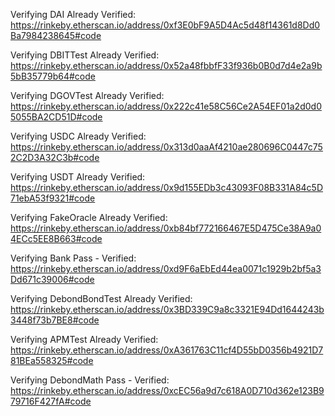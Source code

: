 Verifying DAI
Already Verified: https://rinkeby.etherscan.io/address/0xf3E0bF9A5D4Ac5d48f14361d8Dd0Ba7984238645#code

Verifying DBITTest
Already Verified: https://rinkeby.etherscan.io/address/0x52a48fbbfF33f936b0B0d7d4e2a9b5bB35779b64#code

Verifying DGOVTest
Already Verified: https://rinkeby.etherscan.io/address/0x222c41e58C56Ce2A54EF01a2d0d05055BA2CD51D#code

Verifying USDC
Already Verified: https://rinkeby.etherscan.io/address/0x313d0aaAf4210ae280696C0447c752C2D3A32C3b#code

Verifying USDT
Already Verified: https://rinkeby.etherscan.io/address/0x9d155EDb3c43093F08B331A84c5D71ebA53f9321#code

Verifying FakeOracle
Already Verified: https://rinkeby.etherscan.io/address/0xb84bf772166467E5D475Ce38A9a04ECc5EE8B663#code

Verifying Bank
Pass - Verified: https://rinkeby.etherscan.io/address/0xd9F6aEbEd44ea0071c1929b2bf5a3Dd671c39006#code

Verifying DebondBondTest
Already Verified: https://rinkeby.etherscan.io/address/0x3BD339C9a8c3321E94Dd1644243b3448f73b7BE8#code

Verifying APMTest
Already Verified: https://rinkeby.etherscan.io/address/0xA361763C11cf4D55bD0356b4921D781BEa558325#code

Verifying DebondMath
Pass - Verified: https://rinkeby.etherscan.io/address/0xcEC56a9d7c618A0D710d362e123B979716F427fA#code
